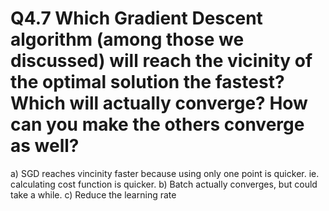 # Q4.7 Which Gradient Descent algorithm (among those we discussed) will reach the vicinity of the optimal solution the fastest? Which will actually converge? How can you make the others converge as well?

a) SGD reaches vincinity faster because using only one point is quicker. ie. calculating cost function is quicker.
b) Batch actually converges, but could take a while.
c) Reduce the learning rate
